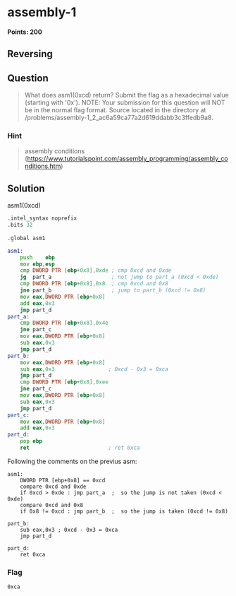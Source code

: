 # assembly-1
**Points: 200**

## Reversing

## Question
>What does asm1(0xcd) return? Submit the flag as a hexadecimal value (starting with '0x'). NOTE: Your submission for this question will NOT be in the normal flag format. Source located in the directory at /problems/assembly-1_2_ac6a59ca77a2d619ddabb3c3ffedb9a8. 

### Hint
>assembly conditions (https://www.tutorialspoint.com/assembly_programming/assembly_conditions.htm)

## Solution
asm1(0xcd)
```asm
.intel_syntax noprefix
.bits 32
	
.global asm1

asm1:
	push	ebp
	mov	ebp,esp
	cmp	DWORD PTR [ebp+0x8],0xde ; cmp 0xcd and 0xde
	jg 	part_a	                 ; not jump to part_a (0xcd < 0xde)
	cmp	DWORD PTR [ebp+0x8],0x8  ; cmp 0xcd and 0x8
	jne	part_b                   ; jump to part_b (0xcd != 0x8)
	mov	eax,DWORD PTR [ebp+0x8]
	add	eax,0x3
	jmp	part_d
part_a:
	cmp	DWORD PTR [ebp+0x8],0x4e
	jne	part_c
	mov	eax,DWORD PTR [ebp+0x8]
	sub	eax,0x3
	jmp	part_d
part_b:
	mov	eax,DWORD PTR [ebp+0x8]
	sub	eax,0x3                 ; 0xcd - 0x3 = 0xca
	jmp	part_d
	cmp	DWORD PTR [ebp+0x8],0xee
	jne	part_c
	mov	eax,DWORD PTR [ebp+0x8]
	sub	eax,0x3
	jmp	part_d
part_c:
	mov	eax,DWORD PTR [ebp+0x8]
	add	eax,0x3
part_d:
	pop	ebp
	ret                         ; ret 0xca
```
Following the comments on the previus asm:
```
asm1:
    DWORD PTR [ebp+0x8] == 0xcd
    compare 0xcd and 0xde
    if 0xcd > 0xde : jmp part_a  ;  so the jump is not taken (0xcd < 0xde)
    compare 0xcd and 0x8
    if 0x8 != 0xcd : jmp part_b  ;  so the jump is taken (0xcd != 0x8)
    
part_b:
    sub	eax,0x3 ; 0xcd - 0x3 = 0xca
    jmp	part_d

part_d:
    ret 0xca
```
### Flag
`0xca`







